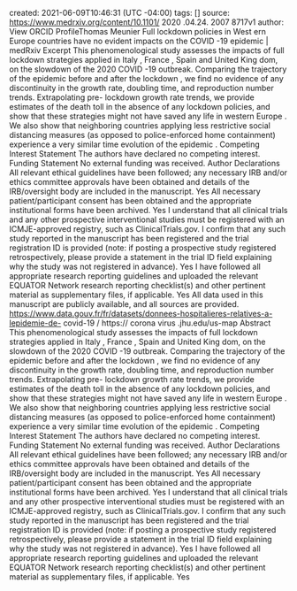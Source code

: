 created: 2021-06-09T10:46:31 (UTC -04:00)
tags: []
source: https://www.medrxiv.org/content/10.1101/ 2020 .04.24. 2007 8717v1
author: View ORCID ProfileThomas Meunier
Full  lockdown  policies in  West ern  Europe  countries have no evident impacts on the  COVID -19  epidemic  | medRxiv
Excerpt
This phenomenological study assesses the impacts of full  lockdown  strategies applied in  Italy ,  France ,  Spain  and United  King dom, on the slowdown of the  2020   COVID -19 outbreak. Comparing the trajectory of the  epidemic  before and after the  lockdown , we find no evidence of any discontinuity in the growth rate, doubling time, and reproduction number trends. Extrapolating pre- lockdown  growth rate trends, we provide estimates of the  death  toll in the absence of any  lockdown  policies, and show that these strategies might not have saved any life in western  Europe . We also show that neighboring countries applying less restrictive social distancing measures (as opposed to police-enforced home containment) experience a very similar time evolution of the  epidemic .
Competing Interest Statement
The authors have declared no competing interest.
Funding Statement
No external funding was received.
Author Declarations
All relevant ethical guidelines have been followed; any necessary IRB and/or ethics committee approvals have been obtained and details of the IRB/oversight body are included in the manuscript.
Yes
All necessary patient/participant consent has been obtained and the appropriate institutional forms have been archived.
Yes
I understand that all clinical trials and any other prospective interventional studies must be registered with an ICMJE-approved registry, such as ClinicalTrials.gov. I confirm that any such study reported in the manuscript has been registered and the trial registration ID is provided (note: if posting a prospective study registered retrospectively, please provide a statement in the trial ID field explaining why the study was not registered in advance).
Yes
I have followed all appropriate  research  reporting guidelines and uploaded the relevant EQUATOR Network  research  reporting checklist(s) and other pertinent material as supplementary files, if applicable.
Yes
All data used in this manuscript are publicly available, and all sources are provided.
https://www.data.gouv.fr/fr/datasets/donnees-hospitalieres-relatives-a-lepidemie-de- covid-19 /
https:// corona virus .jhu.edu/us-map
Abstract
This phenomenological study assesses the impacts of full  lockdown  strategies applied in  Italy ,  France ,  Spain  and United  King dom, on the slowdown of the  2020   COVID -19 outbreak. Comparing the trajectory of the  epidemic  before and after the  lockdown , we find no evidence of any discontinuity in the growth rate, doubling time, and reproduction number trends. Extrapolating pre- lockdown  growth rate trends, we provide estimates of the  death  toll in the absence of any  lockdown  policies, and show that these strategies might not have saved any life in western  Europe . We also show that neighboring countries applying less restrictive social distancing measures (as opposed to police-enforced home containment) experience a very similar time evolution of the  epidemic .
Competing Interest Statement
The authors have declared no competing interest.
Funding Statement
No external funding was received.
Author Declarations
All relevant ethical guidelines have been followed; any necessary IRB and/or ethics committee approvals have been obtained and details of the IRB/oversight body are included in the manuscript.
Yes
All necessary patient/participant consent has been obtained and the appropriate institutional forms have been archived.
Yes
I understand that all clinical trials and any other prospective interventional studies must be registered with an ICMJE-approved registry, such as ClinicalTrials.gov. I confirm that any such study reported in the manuscript has been registered and the trial registration ID is provided (note: if posting a prospective study registered retrospectively, please provide a statement in the trial ID field explaining why the study was not registered in advance).
Yes
I have followed all appropriate  research  reporting guidelines and uploaded the relevant EQUATOR Network  research  reporting checklist(s) and other pertinent material as supplementary files, if applicable.
Yes
